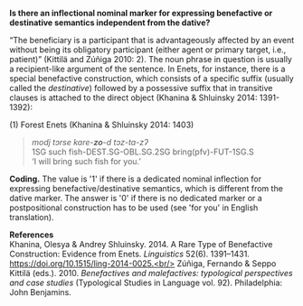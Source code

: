 **Is there an inflectional nominal marker for expressing benefactive or destinative semantics independent from the dative?**

“The beneficiary is a participant that is advantageously affected by an event without being its obligatory participant (either agent or primary target, i.e., patient)” (Kittilä and Zúñiga 2010: 2). The noun phrase in question is usually a recipient-like argument of the sentence. In Enets, for instance, there is a special benefactive construction, which consists of a specific suffix (usually called the *destinative*) followed by a possessive suffix that in transitive clauses is attached to the direct object (Khanina & Shluinsky 2014: 1391-1392):  

(1) Forest Enets (Khanina & Shluinsky 2014: 1403)<br/>
>*modj  tɔrse  kare-**zo**-d    tɔz-ta-zʔ*<br/>
>1SG  such  fish-DEST.SG-OBL.SG.2SG bring(pfv)-FUT-1SG.S<br/>
‘I will bring such fish for you.’

**Coding.** The value is '1' if there is a dedicated nominal inflection for expressing benefactive/destinative semantics, which is different from the dative marker. The answer is '0' if there is no dedicated marker or a postpositional construction has to be used (see 'for you' in English translation).

**References**<br/>
Khanina, Olesya & Andrey Shluinsky. 2014. A Rare Type of Benefactive Construction: Evidence from Enets. *Linguistics* 52(6). 1391–1431. https://doi.org/10.1515/ling-2014-0025.<br/>
Zúñiga, Fernando & Seppo Kittilä (eds.). 2010. *Benefactives and malefactives: typological perspectives and case studies* (Typological Studies in Language vol. 92). Philadelphia: John Benjamins.
